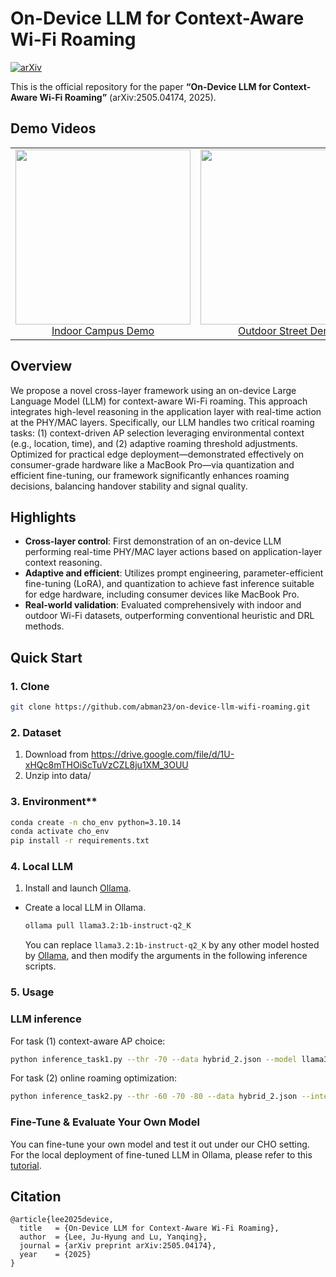 # On-Device LLM for Context-Aware Wi-Fi Roaming
[![arXiv](https://img.shields.io/badge/arXiv-2505.04174-b31b1b.svg)](https://arxiv.org/abs/2505.04174)

This is the official repository for the paper **“On-Device LLM for Context-Aware Wi-Fi Roaming”** (arXiv:2505.04174, 2025).

## Demo Videos
<table>
  <tr>
    <td align="center">
      <a href="https://www.youtube.com/watch?v=U9QFzw7fJMQ">
        <img src="https://img.youtube.com/vi/U9QFzw7fJMQ/0.jpg" width="280"><br>
        Indoor Campus Demo
      </a>
    </td>
    <td align="center">
      <a href="https://www.youtube.com/watch?v=UR13hyJkE8k">
        <img src="https://img.youtube.com/vi/UR13hyJkE8k/0.jpg" width="280"><br>
        Outdoor Street Demo
      </a>
    </td>
  </tr>
</table>


## Overview

We propose a novel cross-layer framework using an on-device Large Language Model (LLM) for context-aware Wi-Fi roaming. This approach integrates high-level reasoning in the application layer with real-time action at the PHY/MAC layers. Specifically, our LLM handles two critical roaming tasks: (1) context-driven AP selection leveraging environmental context (e.g., location, time), and (2) adaptive roaming threshold adjustments. Optimized for practical edge deployment—demonstrated effectively on consumer-grade hardware like a MacBook Pro—via quantization and efficient fine-tuning, our framework significantly enhances roaming decisions, balancing handover stability and signal quality.

## Highlights

- **Cross-layer control**: First demonstration of an on-device LLM performing real-time PHY/MAC layer actions based on application-layer context reasoning.
- **Adaptive and efficient**: Utilizes prompt engineering, parameter-efficient fine-tuning (LoRA), and quantization to achieve fast inference suitable for edge hardware, including consumer devices like MacBook Pro.
- **Real-world validation**: Evaluated comprehensively with indoor and outdoor Wi-Fi datasets, outperforming conventional heuristic and DRL methods.

## Quick Start

### 1. Clone
   ```sh
   git clone https://github.com/abman23/on-device-llm-wifi-roaming.git
   ```

### 2. Dataset
1. Download from https://drive.google.com/file/d/1U-xHQc8mTHOiScTuVzCZL8ju1XM_3OUU
2. Unzip into data/

### 3. Environment**
   ```sh
   conda create -n cho_env python=3.10.14
   conda activate cho_env
   pip install -r requirements.txt
   ```

### 4. **Local LLM**
1. Install and launch [Ollama](https://ollama.com/).
- Create a local LLM in Ollama.
    ```sh
    ollama pull llama3.2:1b-instruct-q2_K
    ```
  You can replace `llama3.2:1b-instruct-q2_K` by any other model hosted by [Ollama](https://ollama.com/search), and then modify the arguments in the following inference scripts.
  
### 5. Usage

### LLM inference
For task (1) context-aware AP choice:
   ```sh
   python inference_task1.py --thr -70 --data hybrid_2.json --model llama3.2:1b-instruct-q2_K
   ```
For task (2) online roaming optimization:
   ```sh
   python inference_task2.py --thr -60 -70 -80 --data hybrid_2.json --interval 30 --model llama3.2:1b-instruct-q2_K
   ```

### Fine-Tune & Evaluate Your Own Model
You can fine-tune your own model and test it out under our CHO setting.
For the local deployment of fine-tuned LLM in Ollama, please refer to this [tutorial](https://github.com/ollama/ollama/blob/main/docs/import.md).

## Citation
```
@article{lee2025device,
  title   = {On-Device LLM for Context-Aware Wi-Fi Roaming},
  author  = {Lee, Ju-Hyung and Lu, Yanqing},
  journal = {arXiv preprint arXiv:2505.04174},
  year    = {2025}
}
```
